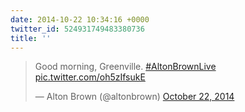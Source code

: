 ```yaml
---
date: 2014-10-22 10:34:16 +0000
twitter_id: 524931749483380736
title: ''
---
```


<blockquote class="twitter-tweet"><p lang="en" dir="ltr">Good morning, Greenville. <a href="https://twitter.com/hashtag/AltonBrownLive?src=hash&amp;ref_src=twsrc%5Etfw">#AltonBrownLive</a> <a href="http://t.co/oh5zIfsukE">pic.twitter.com/oh5zIfsukE</a></p>&mdash; Alton Brown (@altonbrown) <a href="https://twitter.com/altonbrown/status/524929482759884802?ref_src=twsrc%5Etfw">October 22, 2014</a></blockquote>
<script async src="https://platform.twitter.com/widgets.js" charset="utf-8"></script>
